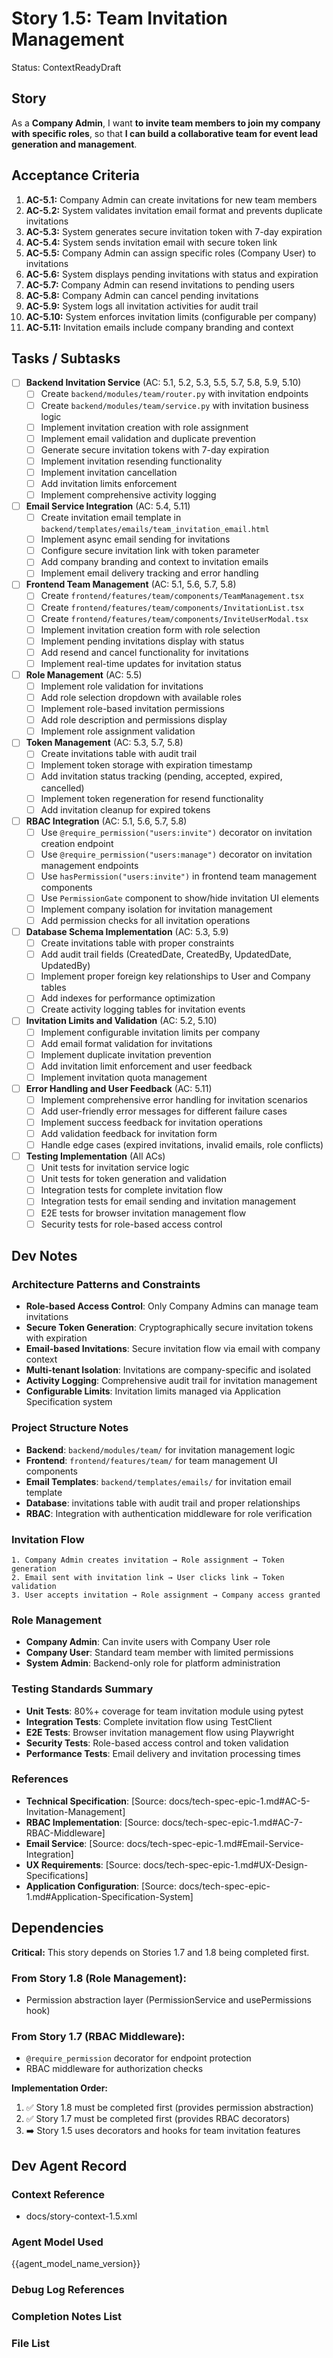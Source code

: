 # Story 1.5: Team Invitation Management

Status: ContextReadyDraft

## Story

As a **Company Admin**,
I want **to invite team members to join my company with specific roles**,
so that **I can build a collaborative team for event lead generation and management**.

## Acceptance Criteria

1. **AC-5.1:** Company Admin can create invitations for new team members
2. **AC-5.2:** System validates invitation email format and prevents duplicate invitations
3. **AC-5.3:** System generates secure invitation token with 7-day expiration
4. **AC-5.4:** System sends invitation email with secure token link
5. **AC-5.5:** Company Admin can assign specific roles (Company User) to invitations
6. **AC-5.6:** System displays pending invitations with status and expiration
7. **AC-5.7:** Company Admin can resend invitations to pending users
8. **AC-5.8:** Company Admin can cancel pending invitations
9. **AC-5.9:** System logs all invitation activities for audit trail
10. **AC-5.10:** System enforces invitation limits (configurable per company)
11. **AC-5.11:** Invitation emails include company branding and context

## Tasks / Subtasks

- [ ] **Backend Invitation Service** (AC: 5.1, 5.2, 5.3, 5.5, 5.7, 5.8, 5.9, 5.10)
  - [ ] Create `backend/modules/team/router.py` with invitation endpoints
  - [ ] Create `backend/modules/team/service.py` with invitation business logic
  - [ ] Implement invitation creation with role assignment
  - [ ] Implement email validation and duplicate prevention
  - [ ] Generate secure invitation tokens with 7-day expiration
  - [ ] Implement invitation resending functionality
  - [ ] Implement invitation cancellation
  - [ ] Add invitation limits enforcement
  - [ ] Implement comprehensive activity logging

- [ ] **Email Service Integration** (AC: 5.4, 5.11)
  - [ ] Create invitation email template in `backend/templates/emails/team_invitation_email.html`
  - [ ] Implement async email sending for invitations
  - [ ] Configure secure invitation link with token parameter
  - [ ] Add company branding and context to invitation emails
  - [ ] Implement email delivery tracking and error handling

- [ ] **Frontend Team Management** (AC: 5.1, 5.6, 5.7, 5.8)
  - [ ] Create `frontend/features/team/components/TeamManagement.tsx`
  - [ ] Create `frontend/features/team/components/InvitationList.tsx`
  - [ ] Create `frontend/features/team/components/InviteUserModal.tsx`
  - [ ] Implement invitation creation form with role selection
  - [ ] Implement pending invitations display with status
  - [ ] Add resend and cancel functionality for invitations
  - [ ] Implement real-time updates for invitation status

- [ ] **Role Management** (AC: 5.5)
  - [ ] Implement role validation for invitations
  - [ ] Add role selection dropdown with available roles
  - [ ] Implement role-based invitation permissions
  - [ ] Add role description and permissions display
  - [ ] Implement role assignment validation

- [ ] **Token Management** (AC: 5.3, 5.7, 5.8)
  - [ ] Create invitations table with audit trail
  - [ ] Implement token storage with expiration timestamp
  - [ ] Add invitation status tracking (pending, accepted, expired, cancelled)
  - [ ] Implement token regeneration for resend functionality
  - [ ] Add invitation cleanup for expired tokens

- [ ] **RBAC Integration** (AC: 5.1, 5.6, 5.7, 5.8)
  - [ ] Use `@require_permission("users:invite")` decorator on invitation creation endpoint
  - [ ] Use `@require_permission("users:manage")` decorator on invitation management endpoints
  - [ ] Use `hasPermission("users:invite")` in frontend team management components
  - [ ] Use `PermissionGate` component to show/hide invitation UI elements
  - [ ] Implement company isolation for invitation management
  - [ ] Add permission checks for all invitation operations

- [ ] **Database Schema Implementation** (AC: 5.3, 5.9)
  - [ ] Create invitations table with proper constraints
  - [ ] Add audit trail fields (CreatedDate, CreatedBy, UpdatedDate, UpdatedBy)
  - [ ] Implement proper foreign key relationships to User and Company tables
  - [ ] Add indexes for performance optimization
  - [ ] Create activity logging tables for invitation events

- [ ] **Invitation Limits and Validation** (AC: 5.2, 5.10)
  - [ ] Implement configurable invitation limits per company
  - [ ] Add email format validation for invitations
  - [ ] Implement duplicate invitation prevention
  - [ ] Add invitation limit enforcement and user feedback
  - [ ] Implement invitation quota management

- [ ] **Error Handling and User Feedback** (AC: 5.11)
  - [ ] Implement comprehensive error handling for invitation scenarios
  - [ ] Add user-friendly error messages for different failure cases
  - [ ] Implement success feedback for invitation operations
  - [ ] Add validation feedback for invitation form
  - [ ] Handle edge cases (expired invitations, invalid emails, role conflicts)

- [ ] **Testing Implementation** (All ACs)
  - [ ] Unit tests for invitation service logic
  - [ ] Unit tests for token generation and validation
  - [ ] Integration tests for complete invitation flow
  - [ ] Integration tests for email sending and invitation management
  - [ ] E2E tests for browser invitation management flow
  - [ ] Security tests for role-based access control

## Dev Notes

### Architecture Patterns and Constraints
- **Role-based Access Control**: Only Company Admins can manage team invitations
- **Secure Token Generation**: Cryptographically secure invitation tokens with expiration
- **Email-based Invitations**: Secure invitation flow via email with company context
- **Multi-tenant Isolation**: Invitations are company-specific and isolated
- **Activity Logging**: Comprehensive audit trail for invitation management
- **Configurable Limits**: Invitation limits managed via Application Specification system

### Project Structure Notes
- **Backend**: `backend/modules/team/` for invitation management logic
- **Frontend**: `frontend/features/team/` for team management UI components
- **Email Templates**: `backend/templates/emails/` for invitation email template
- **Database**: invitations table with audit trail and proper relationships
- **RBAC**: Integration with authentication middleware for role verification

### Invitation Flow
```
1. Company Admin creates invitation → Role assignment → Token generation
2. Email sent with invitation link → User clicks link → Token validation
3. User accepts invitation → Role assignment → Company access granted
```

### Role Management
- **Company Admin**: Can invite users with Company User role
- **Company User**: Standard team member with limited permissions
- **System Admin**: Backend-only role for platform administration

### Testing Standards Summary
- **Unit Tests**: 80%+ coverage for team invitation module using pytest
- **Integration Tests**: Complete invitation flow using TestClient
- **E2E Tests**: Browser invitation management flow using Playwright
- **Security Tests**: Role-based access control and token validation
- **Performance Tests**: Email delivery and invitation processing times

### References
- **Technical Specification**: [Source: docs/tech-spec-epic-1.md#AC-5-Invitation-Management]
- **RBAC Implementation**: [Source: docs/tech-spec-epic-1.md#AC-7-RBAC-Middleware]
- **Email Service**: [Source: docs/tech-spec-epic-1.md#Email-Service-Integration]
- **UX Requirements**: [Source: docs/tech-spec-epic-1.md#UX-Design-Specifications]
- **Application Configuration**: [Source: docs/tech-spec-epic-1.md#Application-Specification-System]

## Dependencies

**Critical:** This story depends on Stories 1.7 and 1.8 being completed first.

### From Story 1.8 (Role Management):
- Permission abstraction layer (PermissionService and usePermissions hook)

### From Story 1.7 (RBAC Middleware):
- `@require_permission` decorator for endpoint protection
- RBAC middleware for authorization checks

**Implementation Order:**
1. ✅ Story 1.8 must be completed first (provides permission abstraction)
2. ✅ Story 1.7 must be completed first (provides RBAC decorators)
3. ➡️ Story 1.5 uses decorators and hooks for team invitation features

## Dev Agent Record

### Context Reference
- docs/story-context-1.5.xml

### Agent Model Used
{{agent_model_name_version}}

### Debug Log References

### Completion Notes List

### File List
